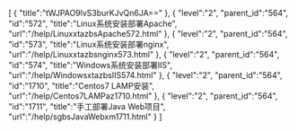 [
	{
		"title":"tWJPAO9lvS3burKJvQn6JA=="
	},
	{
		"level":"2",
		"parent_id":"564",
		"id":"572",
		"title":"Linux系统安装部署Apache",
		"url":"/help/LinuxxtazbsApache572.html"
	},
	{
		"level":"2",
		"parent_id":"564",
		"id":"573",
		"title":"Linux系统安装部署nginx",
		"url":"/help/Linuxxtazbsnginx573.html"
	},
	{
		"level":"2",
		"parent_id":"564",
		"id":"574",
		"title":"Windows系统安装部署IIS",
		"url":"/help/WindowsxtazbsIIS574.html"
	},
	{
		"level":"2",
		"parent_id":"564",
		"id":"1710",
		"title":"Centos7 LAMP安装",
		"url":"/help/Centos7LAMPaz1710.html"
	},
	{
		"level":"2",
		"parent_id":"564",
		"id":"1711",
		"title":"手工部署Java Web项目",
		"url":"/help/sgbsJavaWebxm1711.html"
	}
]